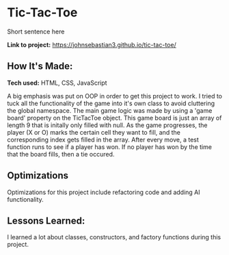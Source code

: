 # Tic-Tac-Toe
Short sentence here

**Link to project:** https://johnsebastian3.github.io/tic-tac-toe/

<!-- ![alt tag](http://placecorgi.com/1200/650) -->

## How It's Made:

**Tech used:** HTML, CSS, JavaScript

A big emphasis was put on OOP in order to get this project to work. I tried to tuck all the functionality of the game into it's own class to avoid cluttering the global namespace. The main game logic was made by using a 'game board' property on the TicTacToe object. This game board is just an array of length 9 that is initally only filled with null. As the game progresses, the player (X or O) marks the certain cell they want to fill, and the corresponding index gets filled in the array. After every move, a test function runs to see if a player has won. If no player has won by the time that the board fills, then a tie occured.

## Optimizations

Optimizations for this project include refactoring code and adding AI functionality.
## Lessons Learned:

I learned a lot about classes, constructors, and factory functions during this project.


